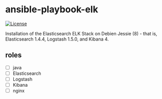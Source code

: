 # ansible-playbook-elk

[![License](https://img.shields.io/badge/License-MIT%20License-blue.svg)](https://raw.githubusercontent.com/kosssi/ansible-playbook-elk/master/LICENSE)

Installation of the Elasticsearch ELK Stack on Debien Jessie (8) - that is, Elasticsearch 1.4.4, Logstash 1.5.0, and Kibana 4.

## roles

 - [ ] java
 - [ ] Elasticsearch
 - [ ] Logstash
 - [ ] Kibana
 - [ ] nginx
